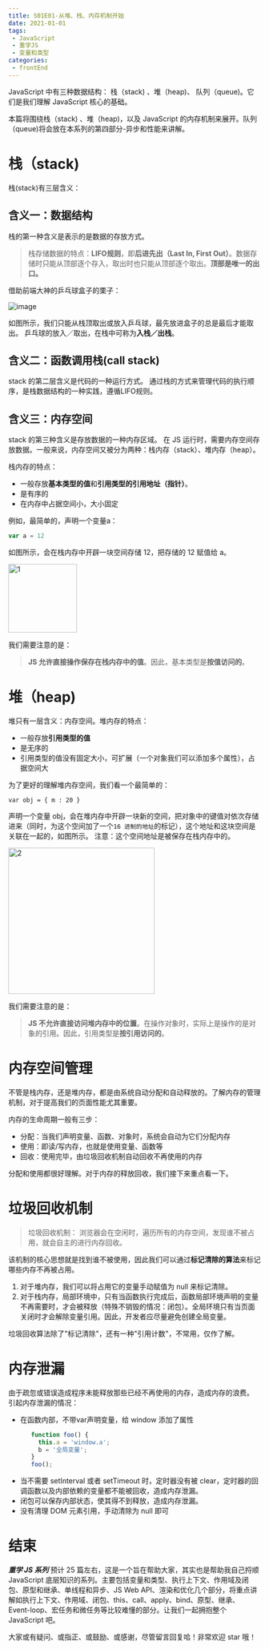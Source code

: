 ```yaml
---
title: S01E01-从堆、栈、内存机制开始
date: 2021-01-01
tags:
 - JavaScript
 - 重学JS
 - 变量和类型
categories: 
 - frontEnd
---
```


JavaScript 中有三种数据结构： 栈（stack) 、堆（heap)、 队列（queue)。它们是我们理解 JavaScript 核心的基础。

<!--more-->

本篇将围绕栈（stack) 、堆（heap)，以及 JavaScript 的内存机制来展开。队列（queue)将会放在本系列的第四部分-异步和性能来讲解。

# 栈（stack)
栈(stack)有三层含义：

## 含义一：数据结构
栈的第一种含义是表示的是数据的存放方式。

> 栈存储数据的特点：**LIFO规则**，即**后进先出（Last In, First Out）**。数据存储时只能从顶部逐个存入，取出时也只能从顶部逐个取出。**顶部是唯一的出口。**

借助前端大神的乒乓球盒子的栗子：

![image](https://ae01.alicdn.com/kf/U7af9e17b2aef4fe5a0bc77932cdb7796Q.jpg)

如图所示，我们只能从栈顶取出或放入乒乓球，最先放进盒子的总是最后才能取出。
 乒乓球的放入／取出，在栈中可称为**入栈／出栈**。

## 含义二：函数调用栈(call stack)
stack 的第二层含义是代码的一种运行方式。
通过栈的方式来管理代码的执行顺序，是栈数据结构的一种实践，遵循LIFO规则。

## 含义三：内存空间
stack 的第三种含义是存放数据的一种内存区域。
在 JS 运行时，需要内存空间存放数据。一般来说，内存空间又被分为两种：栈内存（stack）、堆内存（heap）。

栈内存的特点：
- 一般存放**基本类型的值**和**引用类型的引用地址（指针）**。
- 是有序的
- 在内存中占据空间小，大小固定

例如，最简单的，声明一个变量a：
```js
var a = 12 
```
如图所示，会在栈内存中开辟一块空间存储 12，把存储的 12 赋值给 a。

<img width="137" alt="1" src="https://ae01.alicdn.com/kf/U9b98b1597fe64493b7339227172523dd1.jpg">

我们需要注意的是：
> **JS 允许直接操作保存在栈内存中的值**。因此，基本类型是**按值访问的**。

# 堆（heap)
堆只有一层含义：内存空间。堆内存的特点：
- 一般存放**引用类型的值**
- 是无序的
- 引用类型的值没有固定大小，可扩展（一个对象我们可以添加多个属性），占据空间大

为了更好的理解堆内存空间，我们看一个最简单的：
```
var obj = { m : 20 }
```
声明一个变量 obj，会在堆内存中开辟一块新的空间，把对象中的键值对依次存储进来（同时，为这个空间加了一个`16 进制的地址`的标记），这个地址和这块空间是关联在一起的，如图所示。
注意：这个空间地址是被保存在栈内存中的。

<img width="292" alt="2" src="https://ae01.alicdn.com/kf/U12a5392440a44beaa9df534ff705ecc3S.jpg">

我们需要注意的是：
>**JS 不允许直接访问堆内存中的位置**。在操作对象时，实际上是操作的是对象的引用。因此，引用类型是**按引用访问的**。

# 内存空间管理
不管是栈内存，还是堆内存，都是由系统自动分配和自动释放的。了解内存的管理机制，对于提高我们的页面性能尤其重要。

内存的生命周期一般有三步：
- 分配：当我们声明变量、函数、对象时，系统会自动为它们分配内存
- 使用：即读/写内存，也就是使用变量、函数等
- 回收：使用完毕，由垃圾回收机制自动回收不再使用的内存

分配和使用都很好理解。对于内存的释放回收，我们接下来重点看一下。

# 垃圾回收机制
>垃圾回收机制：
浏览器会在空闲时，遍历所有的内存空间，发现谁不被占用，就会自主的进行内存回收。

该机制的核心思想就是找到谁不被使用，因此我们可以通过**标记清除的算法**来标记哪些内存不再被占用。
1. 对于堆内存，我们可以将占用它的变量手动赋值为 null 来标记清除。
2. 对于栈内存，局部环境中，只有当函数执行完成后，函数局部环境声明的变量不再需要时，才会被释放（特殊不销毁的情况：闭包）。全局环境只有当页面关闭时才会解除变量引用。因此，开发者应尽量避免创建全局变量。

垃圾回收算法除了"标记清除"，还有一种"引用计数"，不常用，仅作了解。

# 内存泄漏
由于疏忽或错误造成程序未能释放那些已经不再使用的内存，造成内存的浪费。
引起内存泄漏的情况：
- 在函数内部，不带var声明变量，给 window 添加了属性
    ```js
       function foo() {
         this.a = 'window.a'; 
         b = '全局变量'; 
       }
       foo();
    ```
- 当不需要 setInterval 或者 setTimeout 时，定时器没有被 clear，定时器的回调函数以及内部依赖的变量都不能被回收，造成内存泄漏。
- 闭包可以保存内部状态，使其得不到释放，造成内存泄漏。
- 没有清理 DOM 元素引用，手动清除为 null 即可


# 结束
***重学 JS 系列*** 预计 25 篇左右，这是一个旨在帮助大家，其实也是帮助我自己捋顺 JavaScript 底层知识的系列。主要包括变量和类型、执行上下文、作用域及闭包、原型和继承、单线程和异步、JS Web API、渲染和优化几个部分，将重点讲解如执行上下文、作用域、闭包、this、call、apply、bind、原型、继承、Event-loop、宏任务和微任务等比较难懂的部分。让我们一起拥抱整个 JavaScript 吧。

大家或有疑问、或指正、或鼓励、或感谢，尽管留言回复哈！非常欢迎 star 哦！
